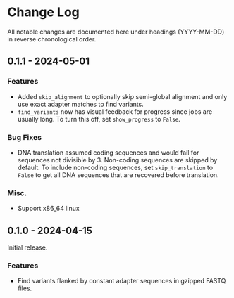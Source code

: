 # Change Log

All notable changes are documented here under headings (YYYY-MM-DD) in reverse
chronological order.

## 0.1.1 - 2024-05-01

### Features

- Added `skip_alignment` to optionally skip semi-global alignment and only
use exact adapter matches to find variants.
- `find_variants` now has visual feedback for progress since jobs are 
    usually long. To turn this off, set `show_progress` to `False`.

### Bug Fixes

- DNA translation assumed coding sequences and would fail for sequences not
    divisible by 3. Non-coding sequences are skipped by default.
    To include non-coding sequences, set `skip_translation` to `False` to get
    all DNA sequences that are recovered before translation.

### Misc.

- Support x86_64 linux


## 0.1.0 - 2024-04-15

Initial release.

### Features

- Find variants flanked by constant adapter sequences in gzipped FASTQ files.



